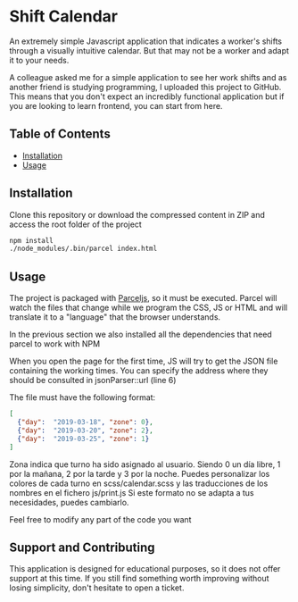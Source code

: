 # Shift Calendar

An extremely simple Javascript application that indicates
a worker's shifts through a visually intuitive calendar.
But that may not be a worker and adapt it to your needs.

A colleague asked me for a simple application to see her
work shifts and as another friend is studying programming,
I uploaded this project to GitHub. This means that you
don't expect an incredibly functional application but if
you are looking to learn frontend, you can start from here.

## Table of Contents

- [Installation](#installation)
- [Usage](#usage)

## Installation

Clone this repository or download the compressed content
in ZIP and access the root folder of the project

```sh
npm install
./node_modules/.bin/parcel index.html
```

## Usage

The project is packaged with [Parceljs](https://parceljs.org),
so it must be
executed. Parcel will watch the files that change while
we program the CSS, JS or HTML and will translate it to
a "language" that the browser understands.

In the previous section we also installed all the
dependencies that need parcel to work with NPM

When you open the page for the first time, JS will try
to get the JSON file containing the working times. You
can specify the address where they should be consulted
in jsonParser::url (line 6)

The file must have the following format:
```json
[
  {"day":  "2019-03-18", "zone": 0},
  {"day":  "2019-03-20", "zone": 2},
  {"day":  "2019-03-25", "zone": 1}
]
```
Zona indica que turno ha sido asignado al usuario. Siendo 0 un día libre, 1 por la mañana, 2 por la tarde y 3 por la noche. 
Puedes personalizar los colores de cada turno en scss/calendar.scss y las traducciones de los nombres en el fichero js/print.js
Si este formato no se adapta a tus necesidades, puedes cambiarlo.

Feel free to modify any part of the code you want

## Support and Contributing
This application is designed for educational purposes, so it does not offer support at this time.
If you still find something worth improving without losing simplicity, don't hesitate to open a ticket.
